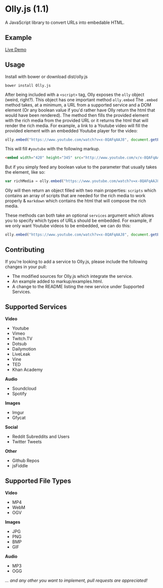 Olly.js (1.1)
=======

A JavaScript library to convert URLs into embedable HTML.

Example
-------

[Live Demo](http://abeisgreat.github.io/Olly.js/markup/example.html)

Usage
-----
Install with bower or download dist/olly.js

    bower install Olly.js

After being included with a `<script>` tag, Olly exposes the `olly` object (weird, right?). This object has one important method `olly.embed` The `.embed` method takes, at a minimum, a URL from a supported service and a DOM element (Or any boolean value if you'd rather have Olly return the html that would have been rendered). The method then fills the provided element with the rich media from the provided URL or it returns the html that will render the rich media. For example, a link to a Youtube video will fill the provided element with an embedded Youtube player for the video:

```js
olly.embed("https://www.youtube.com/watch?v=x-8QAFqAAJ8", document.getElementById("youtube"));
```

This will fill `#youtube` with the following markup.

```html
<embed width="420" height="345" src="http://www.youtube.com/v/x-8QAFqAAJ8" type="application/x-shockwave-flash">
```

But if you simply feed any boolean value to the parameter that usually takes the element, like so:

```js
var richMedia = olly.embed("https://www.youtube.com/watch?v=x-8QAFqAAJ8", true);
```

Olly will then return an object filled with two main properties: `scripts` which contains an array of scripts that are needed for the rich media to work properly & `markdown` which contains the html that will compose the rich media.


These methods can both take an optional `services` argument which allows you to specify which types of URLs should be embedded. For example, if we only want Youtube videos to be embedded, we can do this:

```js
olly.embed("https://www.youtube.com/watch?v=x-8QAFqAAJ8", document.getElementById("blog-post"), {youtube: olly.EMBED});
```

Contributing
------------
If you're looking to add a service to Olly.js, please include the following changes in your pull:

* The modified sources for Olly.js which integrate the service.
* An example added to markup/examples.html.
* A change to the README listing the new service under Supported Services.

Supported Services
------------------

**Video**

* Youtube
* Vimeo
* Twitch.TV
* Dotsub
* Dailymotion
* LiveLeak
* Vine
* TED
* Khan Academy

**Audio**

* Soundcloud
* Spotify

**Images**

* Imgur
* Gfycat

**Social**

* Reddit Subreddits and Users
* Twitter Tweets

**Other**

* Github Repos
* jsFiddle

Supported File Types
------------------

**Video**

* MP4
* WebM
* OGV

**Images**

* JPG
* PNG
* BMP
* GIF

**Audio**

* MP3
* OGG

*... and any other you want to implement, pull requests are appreciated!*
